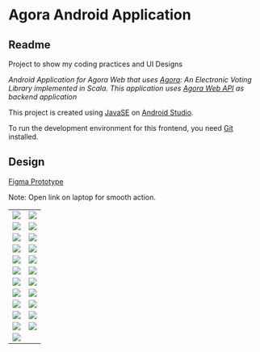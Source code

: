 # Agora Android Application

## Readme

Project to show my coding practices and UI Designs

_Android Application for Agora Web that uses [Agora](https://gitlab.com/aossie/Agora/): An Electronic Voting Library implemented in Scala. This application uses [Agora Web API](https://gitlab.com/aossie/Agora-Web) as backend application_

This project is created using [JavaSE](https://www.oracle.com/technetwork/java/javase/downloads/index.html) on [Android Studio](https://developer.android.com/studio).

To run the development environment for this frontend, you need [Git](https://git-scm.com/) installed.


## Design

[Figma Prototype](https://www.figma.com/proto/1Kha5Y7MgDUmhzmdO2U8g0/Agora-Android?node-id=225%3A125&viewport=172%2C24%2C0.43090125918388367&scaling=scale-down)

Note: Open link on laptop for smooth action.

<table>
   <tr>
     <td><kbd><img src="./mockups/Screen1.png"></kbd></td>
     <td><kbd><img src="./mockups/Screen2.png"></kbd></td>
     <tr> 
     <td><kbd><img src="./mockups/Screen3.png"></kbd></td>
     <td><kbd><img src="./mockups/Screen4.png"></kbd></td>
    </tr>
    <tr>
     <td><kbd><img src="./mockups/Screen5.png"></kbd></td>
     <td><kbd><img src="./mockups/Screen6.png"></kbd></td>
     <tr> 
     <td><kbd><img src="./mockups/Screen7.png"></kbd></td>
     <td><kbd><img src="./mockups/Screen8.png"></kbd></td>
    </tr>
   <tr>
     <td><kbd><img src="./mockups/Screen9.png"></kbd></td>
     <td><kbd><img src="./mockups/Screen10.png"></kbd></td>
    <tr> 
     <td><kbd><img src="./mockups/Screen11.png"></kbd></td>
     <td><kbd><img src="./mockups/Screen12.png"></kbd></td>
    </tr>
    <tr>
     <td><kbd><img src="./mockups/Screen13.png"></kbd></td>
     <td><kbd><img src="./mockups/Screen14.png"></kbd></td>
     <tr> 
     <td><kbd><img src="./mockups/Screen15.png"></kbd></td>
     <td><kbd><img src="./mockups/Screen16.png"></kbd></td>
    </tr>
    <tr>
     <td><kbd><img src="./mockups/Screen17.png"></kbd></td>
     <td><kbd><img src="./mockups/Screen18.png"></kbd></td>
     <tr> 
     <td><kbd><img src="./mockups/Screen19.png"></kbd></td>
     <td><kbd><img src="./mockups/Screen20.png"></kbd></td>
    </tr>
    <tr>
         <td><kbd><img src="./mockups/Screen21.png"></kbd></td>
         <td><kbd><img src="./mockups/Screen22.png"></kbd></td>
         <tr> 
         <td><kbd><img src="./mockups/Screen23.png"></kbd></td>
     </tr>
    
</table>



